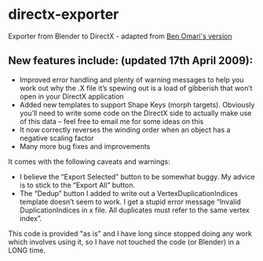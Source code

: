 # directx-exporter
Exporter from Blender to DirectX - adapted from [Ben Omari's version](http://xoomer.virgilio.it/glabro1/index.html)

## New features include: (updated 17th April 2009):

  * Improved error handling and plenty of warning messages to help you work out why the .X file it’s spewing out is a load of gibberish that won’t open in your DirectX application
  * Added new templates to support Shape Keys (morph targets). Obviously you’ll need to write some code on the DirectX side to actually make use of this data – feel free to email me for some ideas on this
  * It now correctly reverses the winding order when an object has a negative scaling factor
  * Many more bug fixes and improvements

It comes with the following caveats and warnings:

  * I believe the “Export Selected” button to be somewhat buggy. My advice is to stick to the “Export All” button.
  * The “Dedup” button I added to write out a VertexDuplicationIndices template doesn’t seem to work. I get a stupid error message “Invalid DuplicationIndices in x file. All duplicates must refer to the same vertex index”.
  
This code is provided "as is" and I have long since stopped doing any work which involves using it, so I have not touched the code (or Blender) in a LONG time.

